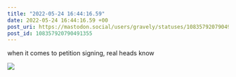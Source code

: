 ```yaml
---
title: "2022-05-24 16:44:16.59"
date: 2022-05-24 16:44:16.59 +00
post_uri: https://mastodon.social/users/gravely/statuses/108357920790491355
post_id: 108357920790491355
---
```

when it comes to petition signing, real heads know


![](/images/108357920751294659.jpg)

